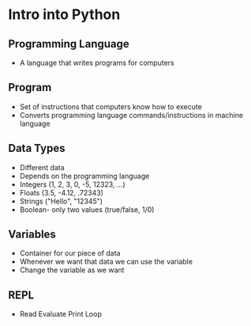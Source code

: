 # Intro into Python

## Programming Language

- A language that writes programs for computers

## Program

- Set of instructions that computers know how to execute
- Converts programming language commands/instructions in machine language

## Data Types

- Different data
- Depends on the programming language
- Integers (1, 2, 3, 0, -5, 12323, ...)
- Floats (3.5, -4.12, .72343)
- Strings ("Hello", "12345")
- Boolean- only two values (true/false, 1/0)

## Variables

- Container for our piece of data
- Whenever we want that data we can use the variable
- Change the variable as we want

## REPL
- Read Evaluate Print Loop